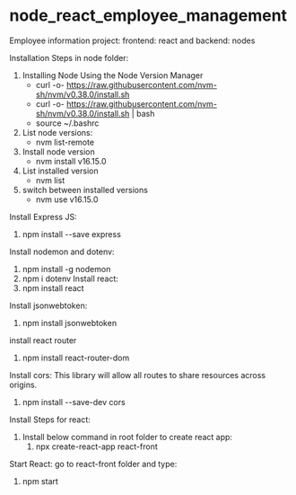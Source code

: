 # node_react_employee_management
Employee information project: frontend: react and backend: nodes

Installation Steps in node folder:
1. Installing Node Using the Node Version Manager
    * curl -o- https://raw.githubusercontent.com/nvm-sh/nvm/v0.38.0/install.sh
    * curl -o- https://raw.githubusercontent.com/nvm-sh/nvm/v0.38.0/install.sh | bash
    * source ~/.bashrc
2. List node versions:
    * nvm list-remote
3. Install node version
    * nvm install v16.15.0
4. List installed version
    * nvm list
5. switch between installed versions
    * nvm use v16.15.0


Install Express JS:
  1. npm install --save express


Install nodemon and dotenv:
  1. npm install -g nodemon
  2. npm i dotenv
Install react:
  1. npm install react


Install jsonwebtoken:
  1. npm install jsonwebtoken


install react router
  1. npm install react-router-dom


Install cors: This library will allow all routes to share resources across origins.
  1. npm install --save-dev cors

Install Steps for react:
1. Install below command in root folder to create react app:
   1. npx create-react-app react-front

Start React:
   go to react-front folder and type:
   1. npm start

